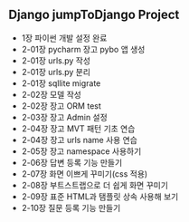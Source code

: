 ## Django jumpToDjango Project
- 1장 파이썬 개발 설정 완료
- 2-01장 pycharm 장고 pybo 앱 생성
- 2-01장 urls.py 작성
- 2-01장 urls.py 분리
- 2-01장 sqllite migrate
- 2-02장 모델 작성
- 2-02장 장고 ORM test
- 2-03장 장고 Admin 설정
- 2-04장 장고 MVT 패턴 기초 연습
- 2-04장 장고 urls name 사용 연습
- 2-05장 장고 namespace 사용하기
- 2-06장 답변 등록 기능 만들기
- 2-07장 화면 이쁘게 꾸미기(css 적용)
- 2-08장 부트스트랩으로 더 쉽게 화면 꾸미기
- 2-09장 표준 HTML과 탬플릿 상속 사용해 보기
- 2-10장 질문 등록 기능 만들기